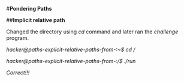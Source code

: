 #**Pondering Paths**

##**Implicit relative path**

Changed the directory using _cd_ command and later ran the _challenge_ program.  

_hacker@paths-explicit-relative-paths-from-:~$ cd /_

_hacker@paths-explicit-relative-paths-from-:/$ ./run_

_Correct!!!_
